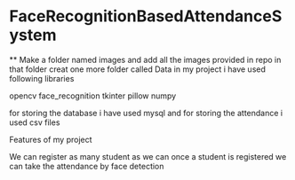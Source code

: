# FaceRecognitionBasedAttendanceSystem
** Make a folder named images and add all the images provided in repo in that folder
creat one more folder called Data
in my project i have used following libraries

opencv face_recognition tkinter pillow numpy

for storing the database i have used mysql and for storing the attendance i used csv files

Features of my project

We can register as many student as we can once a student is registered we can take the attendance by face detection

